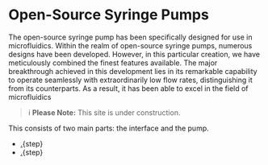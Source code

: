# Open-Source Syringe Pumps

The open-source syringe pump has been specifically designed for use in microfluidics. Within the realm of open-source syringe pumps, numerous designs have been developed. However, in this particular creation, we have meticulously combined the finest features available. The major breakthrough achieved in this development lies in its remarkable capability to operate seamlessly with extraordinarily low flow rates, distinguishing it from its counterparts. As a result, it has been able to excel in the field of microfluidics

>i **Please Note:** This site is under construction.

This consists of two main parts: the interface and the pump.

* [.](testpage2.md){step}
* [.](testpage1.md){step}

